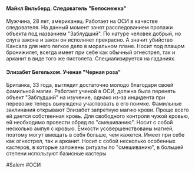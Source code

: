
#### Майкл Вильберд. Следователь "Белоснежка"
Мужчина, 28 лет, американец. Работает на ОСИ в качестве следователя. На данный момент занят расследованием пропажи объекта под названием "Заблудший". По натуре человек добрый, но слуга закона и закон он исполняет прекрасно. А значит убийство Кансала для него легкое дело в моральном плане. Носит под плащом бронижилет, всегда имеет при себе как обычный огнестрел, так и арканит в виде того же пистолета. Специализируется на гаданиях.

#### Элизабет Бегельхом. Ученая "Черная роза"
Британка, 33 года, выглядит достаточно молодо благодаря своей фамильной магии. Работает ученой в ОСИ, должна была перенять объект "Заблудший" на изучение, однако из-за инцидента при перевозке теперь вынуждена участвовать в его поимке. Фамильные заклинания открывают Элизабет запретную магию крови. Проще всего ей дается собственная кровь. Для свободного контроля чужой кровью, ей необходимо провести обряд по "смешиванию". Носит с собой несколько ампул с кровью. Ёмкости усовершенствованы магией, поэтому могут вмещать в себя больше, чем кажется.
Имеет при себе как огнестрел, так и арканит. Носит с собой несколько особенных кастеров, в которые заложены ритуалы по "смешиванию", в большей степени используют базисные кастеры

#Salem #ОСИ